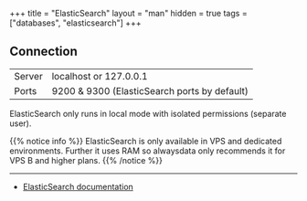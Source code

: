 +++
title = "ElasticSearch"
layout = "man"
hidden = true
tags = ["databases", "elasticsearch"]
+++

## Connection

|||
|--- |--- |
|Server|localhost or 127.0.0.1|
|Ports|9200 & 9300 (ElasticSearch ports by default)|

ElasticSearch only runs in local mode with isolated permissions (separate user).

{{% notice info %}}
ElasticSearch is only available in VPS and dedicated environments. Further it uses RAM so alwaysdata only recommends it for VPS B and higher plans.
{{% /notice %}}

---

- [ElasticSearch documentation](https://www.elastic.co/guide/index.html)
